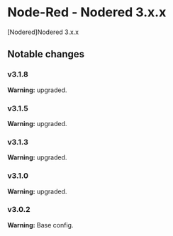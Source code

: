 # Node-Red - Nodered 3.x.x

[Nodered]Nodered 3.x.x


## Notable changes

### v3.1.8
**Warning:** upgraded.

### v3.1.5
**Warning:** upgraded.

### v3.1.3
**Warning:** upgraded.

### v3.1.0
**Warning:** upgraded.

### v3.0.2
**Warning:** Base config.